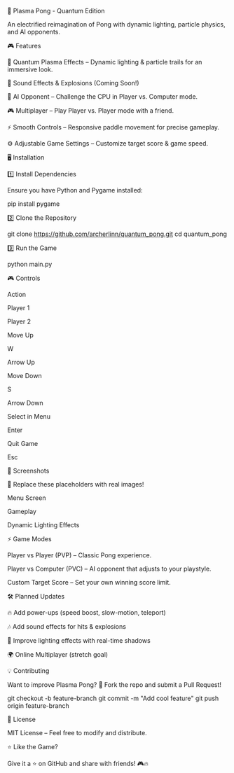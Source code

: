 🚀 Plasma Pong - Quantum Edition

An electrified reimagination of Pong with dynamic lighting, particle physics, and AI opponents.



🎮 Features

🌟 Quantum Plasma Effects – Dynamic lighting & particle trails for an immersive look.

🎵 Sound Effects & Explosions (Coming Soon!)

🤖 AI Opponent – Challenge the CPU in Player vs. Computer mode.

🎮 Multiplayer – Play Player vs. Player mode with a friend.

⚡ Smooth Controls – Responsive paddle movement for precise gameplay.

⚙️ Adjustable Game Settings – Customize target score & game speed.

🖥️ Installation

1️⃣ Install Dependencies

Ensure you have Python and Pygame installed:

pip install pygame

2️⃣ Clone the Repository

git clone https://github.com/archerlinn/quantum_pong.git
cd quantum_pong

3️⃣ Run the Game

python main.py

🎮 Controls

Action

Player 1

Player 2

Move Up

W

Arrow Up

Move Down

S

Arrow Down

Select in Menu

Enter



Quit Game

Esc



📸 Screenshots

🎨 Replace these placeholders with real images!

Menu Screen



Gameplay



Dynamic Lighting Effects



⚡ Game Modes

Player vs Player (PVP) – Classic Pong experience.

Player vs Computer (PVC) – AI opponent that adjusts to your playstyle.

Custom Target Score – Set your own winning score limit.

🛠 Planned Updates

🔥 Add power-ups (speed boost, slow-motion, teleport)

🎶 Add sound effects for hits & explosions

🎨 Improve lighting effects with real-time shadows

🌍 Online Multiplayer (stretch goal)

💡 Contributing

Want to improve Plasma Pong? 🚀 Fork the repo and submit a Pull Request!

git checkout -b feature-branch
git commit -m "Add cool feature"
git push origin feature-branch

📜 License

MIT License – Feel free to modify and distribute.

⭐ Like the Game?

Give it a ⭐ on GitHub and share with friends! 🎮🔥
